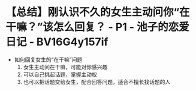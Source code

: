 # 【总结】刚认识不久的女生主动问你“在干嘛？”该怎么回复？ - P1 - 池子的恋爱日记 - BV16G4y157if

-   如何回复女生的“在干嘛”问题
    1.  女生主动问在干嘛，可能对你感兴趣
    2.  可以自己挑起话题，掌握主动权
    3.  也可以把话题交给女生，配合回答问题，适合不擅长找话题的人